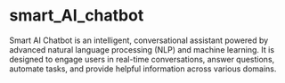 # smart_AI_chatbot
Smart AI Chatbot is an intelligent, conversational assistant powered by advanced natural language processing (NLP) and machine learning. It is designed to engage users in real-time conversations, answer questions, automate tasks, and provide helpful information across various domains.

